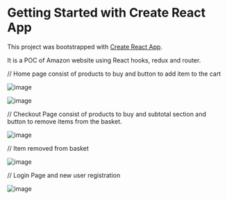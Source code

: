 # Getting Started with Create React App

This project was bootstrapped with [Create React App](https://github.com/facebook/create-react-app).

It is a POC of Amazon website using React hooks, redux and router.

// Home page consist of products to buy and button to add item to the cart

![image](https://user-images.githubusercontent.com/127665969/224582061-ad16f49c-f9e6-4337-baba-02119e3724c1.png)


![image](https://user-images.githubusercontent.com/127665969/224582156-70e5a266-a577-456e-81e2-642cd9d5cbd3.png)


// Checkout Page consist of products to buy and subtotal section and button to remove items from the basket.

![image](https://user-images.githubusercontent.com/127665969/224582371-00fef889-51b7-4fa8-b508-2578339897cb.png)


// Item removed from basket

![image](https://user-images.githubusercontent.com/127665969/224582448-6bda3e5f-9fbd-4aca-b275-f544a2e1111f.png)


// Login Page and new user registration

![image](https://user-images.githubusercontent.com/127665969/224582521-61257c40-6e38-4609-99b2-9b6a1e64775a.png)

